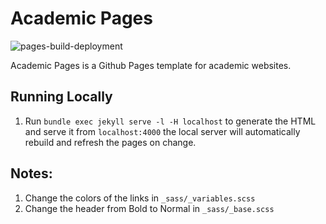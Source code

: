 
# Academic Pages

![pages-build-deployment](https://github.com/academicpages/academicpages.github.io/actions/workflows/pages/pages-build-deployment/badge.svg)

Academic Pages is a Github Pages template for academic websites.


## Running Locally

1. Run `bundle exec jekyll serve -l -H localhost` to generate the HTML and serve it from `localhost:4000` the local server will automatically rebuild and refresh the pages on change.

## Notes:

1. Change the colors of the links in `_sass/_variables.scss`
1. Change the header from Bold to Normal in `_sass/_base.scss`